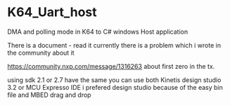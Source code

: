 # K64_Uart_host
DMA and polling mode in K64 to C# windows Host application 

There is a document - read it 
currently there is a problem which i wrote in the community about it 

https://community.nxp.com/message/1316263
about first zero in the tx.

using sdk 2.1 or 2.7 have the same
you can use both Kinetis design studio 3.2 or MCU Expresso IDE
i prefered design studio because of the easy bin file and MBED drag and drop


